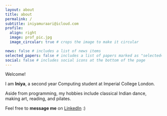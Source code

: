 ```yaml
---
layout: about
title: about
permalink: /
subtitle: iniyamuraari@icloud.com
profile:
  align: right
  image: prof_pic.jpg
  image_circular: true # crops the image to make it circular

news: false # includes a list of news items
selected_papers: false # includes a list of papers marked as "selected={true}"
social: false # includes social icons at the bottom of the page
---
```


Welcome!

I am **Iniya**, a second year Computing student at Imperial College London.

Aside from programming, my hobbies include classical Indian dance, making art, reading, and pilates.

Feel free to **message me** on [LinkedIn](https://www.linkedin.com/in/iniya-muraari-anand-8a39a3213/) :)

